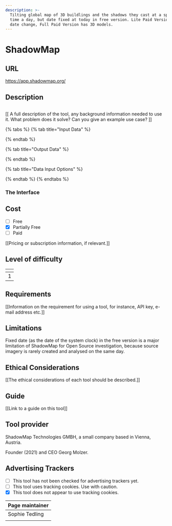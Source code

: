 ```yaml
---
description: >-
  Tilting global map of 3D buildlings and the shadows they cast at a specific
  time a day, but date fixed at today in free version. Lite Paid Version allows
  date change, Full Paid Version has 3D models.
---
```


# ShadowMap

## URL

https://app.shadowmap.org/

## Description

<figure><img src=".gitbook/assets/oPTIMISEDShadowMap Gif.gif" alt=""><figcaption></figcaption></figure>

\[\[ A full description of the tool, any background information needed to use it. What problem does it solve? Can you give an example use case? ]]

{% tabs %}
{% tab title="Input Data" %}

{% endtab %}

{% tab title="Output Data" %}

{% endtab %}

{% tab title="Data Input Options" %}

{% endtab %}
{% endtabs %}

### The Interface



## Cost

* [ ] Free
* [x] Partially Free
* [ ] Paid

\[\[Pricing or subscription information, if relevant.]]

## Level of difficulty

<table><thead><tr><th data-type="rating" data-max="5"></th></tr></thead><tbody><tr><td>1</td></tr></tbody></table>

## Requirements

\[\[Information on the requirement for using a tool, for instance, API key, e-mail address etc.]]

## Limitations

Fixed date (as the date of the system clock) in the free version is a major limitation of ShadowMap for Open Source investigation, because source imagery is rarely created and analysed on the same day.

## Ethical Considerations

\[\[The ethical considerations of each tool should be described.]]

## Guide

\[\[Link to a guide on this tool]]

## Tool provider

ShadowMap Technologies GMBH, a small company based in Vienna, Austria.&#x20;

Founder (2021) and CEO Georg Molzer.

## Advertising Trackers

* [ ] This tool has not been checked for advertising trackers yet.
* [ ] This tool uses tracking cookies. Use with caution.
* [x] This tool does not appear to use tracking cookies.

| Page maintainer |
| --------------- |
| Sophie Tedling  |
|                 |
